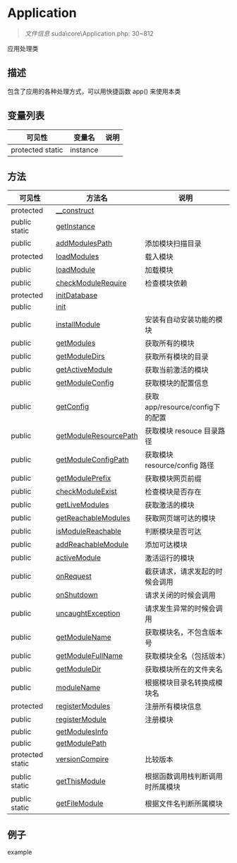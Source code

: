 #  Application 

> *文件信息* suda\core\Application.php: 30~812


应用处理类


## 描述




包含了应用的各种处理方式，可以用快捷函数 app() 来使用本类



## 变量列表
| 可见性 |  变量名   | 说明 |
|--------|----|------|
| protected  static  | instance | | 

## 方法

| 可见性 | 方法名 | 说明 |
|--------|-------|------|
|  protected  |[__construct](Application/__construct.md) |  |
|  public  static|[getInstance](Application/getInstance.md) |  |
|  public  |[addModulesPath](Application/addModulesPath.md) | 添加模块扫描目录 |
|  protected  |[loadModules](Application/loadModules.md) | 载入模块 |
|  public  |[loadModule](Application/loadModule.md) | 加载模块 |
|  public  |[checkModuleRequire](Application/checkModuleRequire.md) | 检查模块依赖 |
|  protected  |[initDatabase](Application/initDatabase.md) |  |
|  public  |[init](Application/init.md) |  |
|  public  |[installModule](Application/installModule.md) | 安装有自动安装功能的模块 |
|  public  |[getModules](Application/getModules.md) | 获取所有的模块 |
|  public  |[getModuleDirs](Application/getModuleDirs.md) | 获取所有模块的目录 |
|  public  |[getActiveModule](Application/getActiveModule.md) | 获取当前激活的模块 |
|  public  |[getModuleConfig](Application/getModuleConfig.md) | 获取模块的配置信息 |
|  public  |[getConfig](Application/getConfig.md) | 获取app/resource/config下的配置 |
|  public  |[getModuleResourcePath](Application/getModuleResourcePath.md) | 获取模块 resouce 目录路径 |
|  public  |[getModuleConfigPath](Application/getModuleConfigPath.md) | 获取模块 resource/config 路径 |
|  public  |[getModulePrefix](Application/getModulePrefix.md) | 获取模块网页前缀 |
|  public  |[checkModuleExist](Application/checkModuleExist.md) | 检查模块是否存在 |
|  public  |[getLiveModules](Application/getLiveModules.md) | 获取激活的模块 |
|  public  |[getReachableModules](Application/getReachableModules.md) | 获取网页端可达的模块 |
|  public  |[isModuleReachable](Application/isModuleReachable.md) | 判断模块是否可达 |
|  public  |[addReachableModule](Application/addReachableModule.md) | 添加可达模块 |
|  public  |[activeModule](Application/activeModule.md) | 激活运行的模块 |
|  public  |[onRequest](Application/onRequest.md) | 截获请求，请求发起的时候会调用 |
|  public  |[onShutdown](Application/onShutdown.md) | 请求关闭的时候会调用 |
|  public  |[uncaughtException](Application/uncaughtException.md) | 请求发生异常的时候会调用 |
|  public  |[getModuleName](Application/getModuleName.md) | 获取模块名，不包含版本号 |
|  public  |[getModuleFullName](Application/getModuleFullName.md) | 获取模块全名（包括版本） |
|  public  |[getModuleDir](Application/getModuleDir.md) | 获取模块所在的文件夹名 |
|  public  |[moduleName](Application/moduleName.md) | 根据模块目录名转换成模块名 |
|  protected  |[registerModules](Application/registerModules.md) | 注册所有模块信息 |
|  public  |[registerModule](Application/registerModule.md) | 注册模块 |
|  public  |[getModulesInfo](Application/getModulesInfo.md) |  |
|  public  |[getModulePath](Application/getModulePath.md) |  |
|  protected  static|[versionCompire](Application/versionCompire.md) | 比较版本 |
|  public  static|[getThisModule](Application/getThisModule.md) | 根据函数调用栈判断调用时所属模块 |
|  public  static|[getFileModule](Application/getFileModule.md) | 根据文件名判断所属模块 |
 

## 例子

example